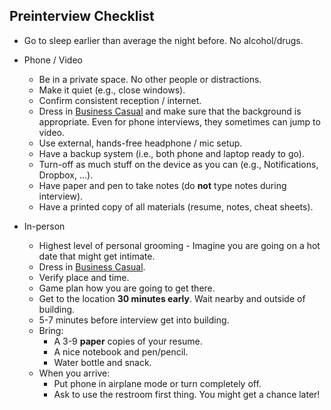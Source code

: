 Preinterview Checklist
------

- Go to sleep earlier than average the night before. No alcohol/drugs.

- Phone / Video 
    - Be in a private space. No other people or distractions.
    - Make it quiet (e.g., close windows).
    - Confirm consistent reception / internet.
    - Dress in [Business Casual](https://www.thestreet.com/lifestyle/what-is-business-casual-14629494) and make sure that the background is appropriate. Even for phone interviews, they sometimes can jump to video.
    - Use external, hands-free headphone / mic setup. 
    - Have a backup system (i.e., both phone and laptop ready to go).
    - Turn-off as much stuff on the device as you can (e.g., Notifications, Dropbox, …).
    - Have paper and pen to take notes (do __not__ type notes during interview).
    - Have a printed copy of all materials (resume, notes, cheat sheets).

- In-person
    - Highest level of personal grooming - Imagine you are going on a hot date that might get intimate. 
    - Dress in [Business Casual](https://www.thestreet.com/lifestyle/what-is-business-casual-14629494).
    - Verify place and time.
    - Game plan how you are going to get there.
    - Get to the location __30 minutes early__. Wait nearby and outside of building.
    - 5-7 minutes before interview get into building. 
    - Bring:
        - A 3-9 __paper__ copies of your resume.
        - A nice notebook and pen/pencil.
        - Water bottle and snack.
    - When you arrive:
        - Put phone in airplane mode or turn completely off.
        - Ask to use the restroom first thing. You might get a chance later!
